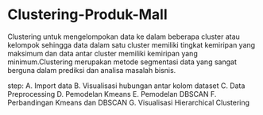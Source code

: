 # Clustering-Produk-Mall
Clustering untuk mengelompokan data ke dalam beberapa cluster  atau kelompok sehingga data dalam satu cluster memiliki tingkat kemiripan yang maksimum  dan data antar cluster memiliki kemiripan yang minimum.Clustering merupakan metode  segmentasi data yang sangat berguna dalam prediksi dan analisa masalah bisnis.

step:
A. Import data 
B. Visualisasi hubungan antar kolom dataset
C. Data Preprocessing
D. Pemodelan Kmeans 
E. Pemodelan DBSCAN
F. Perbandingan Kmeans dan DBSCAN
G. Visualisasi Hierarchical Clustering
